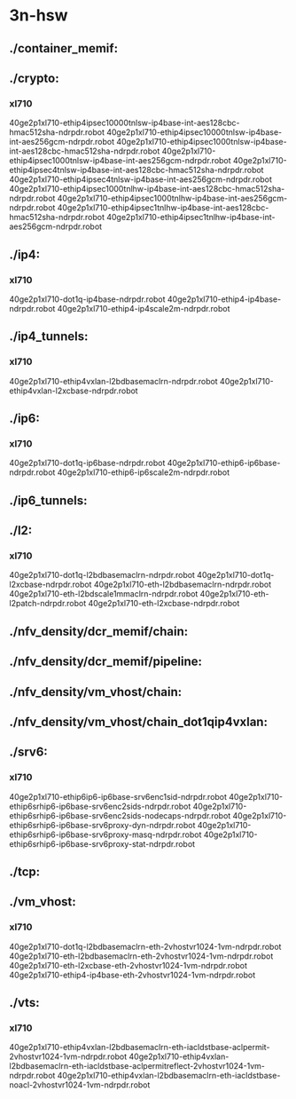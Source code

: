 # 3n-hsw
## ./container_memif:
## ./crypto:
### xl710
40ge2p1xl710-ethip4ipsec10000tnlsw-ip4base-int-aes128cbc-hmac512sha-ndrpdr.robot
40ge2p1xl710-ethip4ipsec10000tnlsw-ip4base-int-aes256gcm-ndrpdr.robot
40ge2p1xl710-ethip4ipsec1000tnlsw-ip4base-int-aes128cbc-hmac512sha-ndrpdr.robot
40ge2p1xl710-ethip4ipsec1000tnlsw-ip4base-int-aes256gcm-ndrpdr.robot
40ge2p1xl710-ethip4ipsec4tnlsw-ip4base-int-aes128cbc-hmac512sha-ndrpdr.robot
40ge2p1xl710-ethip4ipsec4tnlsw-ip4base-int-aes256gcm-ndrpdr.robot
40ge2p1xl710-ethip4ipsec1000tnlhw-ip4base-int-aes128cbc-hmac512sha-ndrpdr.robot
40ge2p1xl710-ethip4ipsec1000tnlhw-ip4base-int-aes256gcm-ndrpdr.robot
40ge2p1xl710-ethip4ipsec1tnlhw-ip4base-int-aes128cbc-hmac512sha-ndrpdr.robot
40ge2p1xl710-ethip4ipsec1tnlhw-ip4base-int-aes256gcm-ndrpdr.robot
## ./ip4:
### xl710
40ge2p1xl710-dot1q-ip4base-ndrpdr.robot
40ge2p1xl710-ethip4-ip4base-ndrpdr.robot
40ge2p1xl710-ethip4-ip4scale2m-ndrpdr.robot
## ./ip4_tunnels:
### xl710
40ge2p1xl710-ethip4vxlan-l2bdbasemaclrn-ndrpdr.robot
40ge2p1xl710-ethip4vxlan-l2xcbase-ndrpdr.robot
## ./ip6:
### xl710
40ge2p1xl710-dot1q-ip6base-ndrpdr.robot
40ge2p1xl710-ethip6-ip6base-ndrpdr.robot
40ge2p1xl710-ethip6-ip6scale2m-ndrpdr.robot
## ./ip6_tunnels:
## ./l2:
### xl710
40ge2p1xl710-dot1q-l2bdbasemaclrn-ndrpdr.robot
40ge2p1xl710-dot1q-l2xcbase-ndrpdr.robot
40ge2p1xl710-eth-l2bdbasemaclrn-ndrpdr.robot
40ge2p1xl710-eth-l2bdscale1mmaclrn-ndrpdr.robot
40ge2p1xl710-eth-l2patch-ndrpdr.robot
40ge2p1xl710-eth-l2xcbase-ndrpdr.robot
## ./nfv_density/dcr_memif/chain:
## ./nfv_density/dcr_memif/pipeline:
## ./nfv_density/vm_vhost/chain:
## ./nfv_density/vm_vhost/chain_dot1qip4vxlan:
## ./srv6:
### xl710
40ge2p1xl710-ethip6ip6-ip6base-srv6enc1sid-ndrpdr.robot
40ge2p1xl710-ethip6srhip6-ip6base-srv6enc2sids-ndrpdr.robot
40ge2p1xl710-ethip6srhip6-ip6base-srv6enc2sids-nodecaps-ndrpdr.robot
40ge2p1xl710-ethip6srhip6-ip6base-srv6proxy-dyn-ndrpdr.robot
40ge2p1xl710-ethip6srhip6-ip6base-srv6proxy-masq-ndrpdr.robot
40ge2p1xl710-ethip6srhip6-ip6base-srv6proxy-stat-ndrpdr.robot
## ./tcp:
## ./vm_vhost:
### xl710
40ge2p1xl710-dot1q-l2bdbasemaclrn-eth-2vhostvr1024-1vm-ndrpdr.robot
40ge2p1xl710-eth-l2bdbasemaclrn-eth-2vhostvr1024-1vm-ndrpdr.robot
40ge2p1xl710-eth-l2xcbase-eth-2vhostvr1024-1vm-ndrpdr.robot
40ge2p1xl710-ethip4-ip4base-eth-2vhostvr1024-1vm-ndrpdr.robot
## ./vts:
### xl710
40ge2p1xl710-ethip4vxlan-l2bdbasemaclrn-eth-iacldstbase-aclpermit-2vhostvr1024-1vm-ndrpdr.robot
40ge2p1xl710-ethip4vxlan-l2bdbasemaclrn-eth-iacldstbase-aclpermitreflect-2vhostvr1024-1vm-ndrpdr.robot
40ge2p1xl710-ethip4vxlan-l2bdbasemaclrn-eth-iacldstbase-noacl-2vhostvr1024-1vm-ndrpdr.robot